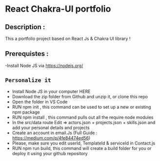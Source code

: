 # React Chakra-UI portfolio

## Description :

This a portfolio project based on React Js & Chakra UI library !

## Prerequistes :

-Install Node JS via https://nodejs.org/

## `Personalize it`

- Install Node JS in your computer HERE
- Download the zip folder from Github and unzip it, or clone this repo
- Open the folder in VS Code
- RUN npm init , this command can be used to set up a new or existing npm package
- RUN npm install , this command pulls out all the require node modules
- In the src/data route Edit => actors.json + projects.json + skills.json and add your personal details and projects
- Create an account in email.Js (Full Guide : https://medium.com/p/4fe84474ed56)
- Please, make sure you edit userId, TemplateId & serviceId in Contact.js
- RUN npm run build, this command will create a build folder for you or deploy it using your github repository
